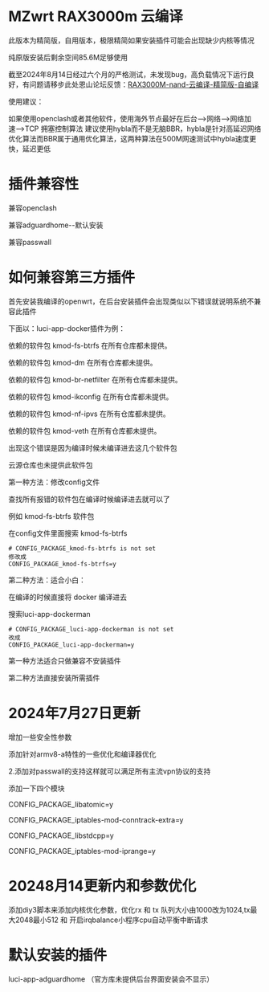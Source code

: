 # MZwrt RAX3000m 云编译
此版本为精简版，自用版本，极限精简如果安装插件可能会出现缺少内核等情况

纯原版安装后剩余空间85.6M足够使用

截至2024年8月14日经过六个月的严格测试，未发现bug，高负载情况下运行良好，有问题请移步此处恩山论坛反馈：<a href="https://www.right.com.cn/forum/thread-8378503-1-1.html" target="_blank" rel="noopener noreferrer">RAX3000M-nand-云编译-精简版-自编译</a>



使用建议：

如果使用openclash或者其他软件，使用海外节点最好在后台-->网络-->网络加速-->TCP 拥塞控制算法 建议使用hybla而不是无脑BBR，hybla是针对高延迟网络优化算法而BBR属于通用优化算法，这两种算法在500M网速测试中hybla速度更快，延迟更低

# 插件兼容性

兼容openclash

兼容adguardhome--默认安装

兼容passwall

# 如何兼容第三方插件

首先安装我编译的openwrt，在后台安装插件会出现类似以下错误就说明系统不兼容此插件

下面以：luci-app-docker插件为例：


依赖的软件包 kmod-fs-btrfs 在所有仓库都未提供。

依赖的软件包 kmod-dm 在所有仓库都未提供。

依赖的软件包 kmod-br-netfilter 在所有仓库都未提供。

依赖的软件包 kmod-ikconfig 在所有仓库都未提供。

依赖的软件包 kmod-nf-ipvs 在所有仓库都未提供。

依赖的软件包 kmod-veth 在所有仓库都未提供。

出现这个错误是因为编译时候未编译进去这几个软件包

云源仓库也未提供此软件包

第一种方法：修改config文件

查找所有报错的软件包在编译时候编译进去就可以了

例如 kmod-fs-btrfs 软件包

在config文件里面搜索 kmod-fs-btrfs 

    # CONFIG_PACKAGE_kmod-fs-btrfs is not set
    修改成
    CONFIG_PACKAGE_kmod-fs-btrfs=y

第二种方法：适合小白：

在编译的时候直接将 docker 编译进去


搜索luci-app-dockerman

    # CONFIG_PACKAGE_luci-app-dockerman is not set
    改成
    CONFIG_PACKAGE_luci-app-dockerman=y


第一种方法适合只做兼容不安装插件

第二种方法直接安装所需插件

# 2024年7月27日更新

增加一些安全性参数

添加针对armv8-a特性的一些优化和编译器优化

2.添加对passwall的支持这样就可以满足所有主流vpn协议的支持

添加一下四个模块

CONFIG_PACKAGE_libatomic=y

CONFIG_PACKAGE_iptables-mod-conntrack-extra=y

CONFIG_PACKAGE_libstdcpp=y

CONFIG_PACKAGE_iptables-mod-iprange=y

# 20248月14更新内和参数优化

添加diy3脚本来添加内核优化参数，优化rx 和 tx 队列大小由1000改为1024,tx最大2048最小512 和 开启irqbalance小程序cpu自动平衡中断请求


# 默认安装的插件
luci-app-adguardhome  （官方库未提供后台界面安装会不显示）

